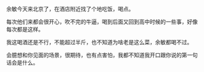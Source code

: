 
  余敏今天来北京了，在酒店附近找了个地吃饭，喝点。

  每次他们来都会很开心，吹不完的牛逼，喝到后面又回到高中时候的一些事，好像每次都是这样。

  我这喝酒还是不行，不能超过半斤，也不知道为啥老是这么菜，余敏都喝不过。

  会臆想和你见面的场景，很期待，也有点害怕，我都不知道我开口跟你说的第一句话会是什么。
